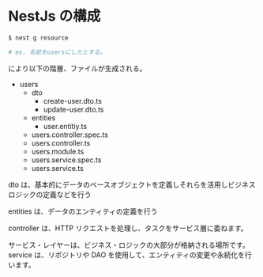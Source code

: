 # NestJs の構成

```bash
$ nest g resource

# ex. 名前をusersにしたとする。
```

により以下の階層、ファイルが生成される。

- users
  - dto
    - create-user.dto.ts
    - update-user.dto.ts
  - entities
    - user.entitiy.ts
  - users.controller.spec.ts
  - users.controller.ts
  - users.module.ts
  - users.service.spec.ts
  - users.service.ts

dto は、基本的にデータのベースオブジェクトを定義しそれらを活用しビジネスロジックの定義などを行う

entities は、データのエンティティの定義を行う

controller は、HTTP リクエストを処理し、タスクをサービス層に委ねます。

サービス・レイヤーは、ビジネス・ロジックの大部分が格納される場所です。
service は、リポジトリや DAO を使用して、エンティティの変更や永続化を行います。
